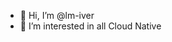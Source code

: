 - 👋 Hi, I’m @lm-iver
- 👀 I’m interested in all Cloud Native

<!---
lm-iver/lm-iver is a ✨ special ✨ repository because its `README.md` (this file) appears on your GitHub profile.
You can click the Preview link to take a look at your changes.
--->
